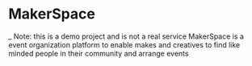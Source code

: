 # MakerSpace
_ Note: this is a demo project and is not a real service
MakerSpace is a event organization platform to enable makes and creatives to find like minded people in their community and arrange events

